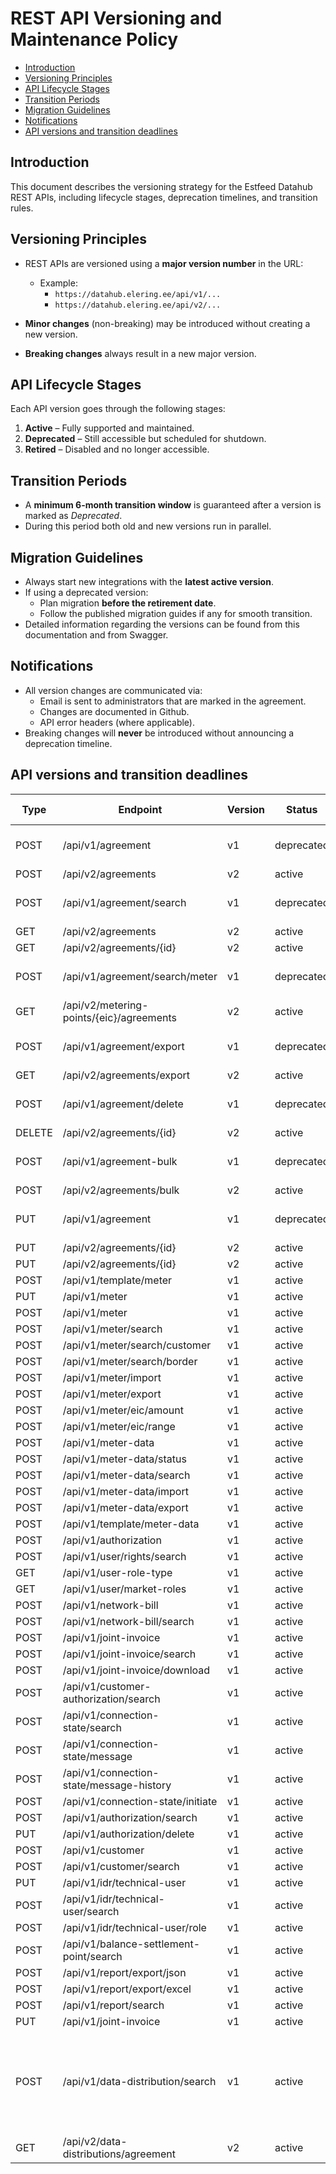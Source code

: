 # REST API Versioning and Maintenance Policy

- [Introduction](#introduction)
- [Versioning Principles](#versioning-principles)
- [API Lifecycle Stages](#api-lifecycle-stages)
- [Transition Periods](#transition-periods)
- [Migration Guidelines](#migration-guidelines)
- [Notifications](#notifications)
- [API versions and transition deadlines](#api-versions-and-transition-deadlines)

## Introduction

This document describes the versioning strategy for the Estfeed Datahub REST APIs, including lifecycle stages, deprecation timelines, and transition rules.

## Versioning Principles

- REST APIs are versioned using a **major version number** in the URL:
  - Example:  
    - `https://datahub.elering.ee/api/v1/...`  
    - `https://datahub.elering.ee/api/v2/...`

- **Minor changes** (non-breaking) may be introduced without creating a new version.  
- **Breaking changes** always result in a new major version.

## API Lifecycle Stages

Each API version goes through the following stages:

1. **Active** – Fully supported and maintained.  
2. **Deprecated** – Still accessible but scheduled for shutdown.  
3. **Retired** – Disabled and no longer accessible.

## Transition Periods

- A **minimum 6-month transition window** is guaranteed after a version is marked as *Deprecated*.   
- During this period both old and new versions run in parallel. 

## Migration Guidelines

- Always start new integrations with the **latest active version**.    
- If using a deprecated version:
  - Plan migration **before the retirement date**.  
  - Follow the published migration guides if any for smooth transition.  
- Detailed information regarding the versions can be found from this documentation and from Swagger.

## Notifications

- All version changes are communicated via:
  - Email is sent to administrators that are marked in the agreement.
  - Changes are documented in Github.
  - API error headers (where applicable). 
- Breaking changes will **never** be introduced without announcing a deprecation timeline.


## API versions and transition deadlines

| Type | Endpoint | Version | Status | Valid from date | Deprecated date | Retirement Date | Notes |
|------|-----------|----------|---------|------------------|-------------------|-------------------|-------------|
| POST | /api/v1/agreement | v1 | deprecated | 22.11.2024 | 17.09.2025 | 31.03.2026 | Transition to v2 required. |
| POST | /api/v2/agreements | v2 |  active | 17.09.2025 | - | - |  |
| POST | /api/v1/agreement/search | v1 | deprecated | 22.11.2024 | 17.09.2025 | 31.03.2026 | Transition to v2 required. |
| GET | /api/v2/agreements | v2 | active | 17.09.2025 | - | - |  |
| GET | /api/v2/agreements/{id} | v2 | active | 17.09.2025 | - | - |  |
| POST | /api/v1/agreement/search/meter | v1 | deprecated | 22.11.2024 | 17.09.2025 | 31.03.2026 | Transition to v2 required. |
| GET | /api/v2/metering-points/{eic}/agreements | v2 | active | 17.09.2025 | - | - |  |
| POST | /api/v1/agreement/export | v1 | deprecated | 22.11.2024 | 17.09.2025 | 31.03.2026 | Transition to v2 required. |
| GET | /api/v2/agreements/export | v2 | active | 17.09.2025 | - | - |   |
| POST | /api/v1/agreement/delete | v1 | deprecated | 22.11.2024 | 17.09.2025 | 31.03.2026 | Transition to v2 required. |
| DELETE | /api/v2/agreements/{id} | v2 | active | 17.09.2025 | - | - |  |
| POST | /api/v1/agreement-bulk | v1 | deprecated | 22.11.2024 | 17.09.2025 | 31.03.2026 | Transition to v2 required. |
| POST | /api/v2/agreements/bulk | v2 | active | 17.09.2025 | - | - |  |
| PUT | /api/v1/agreement | v1 | deprecated | 22.11.2024 | 17.09.2025 | 31.03.2026 | Transition to v2 required. |
| PUT | /api/v2/agreements/{id} | v2 | active | 17.09.2025 | - | - |  |
| PUT | /api/v2/agreements/{id} | v2 | active | 17.09.2025 | - | - |  |
| POST | /api/v1/template/meter | v1 | active | 22.11.2024 | - | - |  |
| PUT | /api/v1/meter | v1 | active | 22.11.2024 | - | - |  |
| POST | /api/v1/meter | v1 | active | 22.11.2024 | - | - |  |
| POST | /api/v1/meter/search | v1 | active | 22.11.2024 | - | - |  |
| POST | /api/v1/meter/search/customer | v1 | active | 22.11.2024 | - | - |  |
| POST | /api/v1/meter/search/border | v1 | active | 22.11.2024 | - | - |  |
| POST | /api/v1/meter/import | v1 | active | 22.11.2024 | - | - |  |
| POST | /api/v1/meter/export | v1 | active | 22.11.2024 | - | - |  |
| POST | /api/v1/meter/eic/amount | v1 | active | 22.11.2024 | - | - |  |
| POST | /api/v1/meter/eic/range | v1 | active | 22.11.2024 | - | - |  |
| POST | /api/v1/meter-data | v1 | active | 22.11.2024 | - | - |  |
| POST | /api/v1/meter-data/status | v1 | active | 22.11.2024 | - | - |  |
| POST | /api/v1/meter-data/search | v1 | active | 22.11.2024 | - | - |  |
| POST | /api/v1/meter-data/import | v1 | active | 22.11.2024 | - | - |  |
| POST | /api/v1/meter-data/export | v1 | active | 22.11.2024 | - | - |  |
| POST | /api/v1/template/meter-data | v1 | active | 22.11.2024 | - | - |  |
| POST | /api/v1/authorization | v1 | active | 22.11.2024 | - | - |  |
| POST | /api/v1/user/rights/search | v1 | active | 22.11.2024 | - | - |  |
| GET | /api/v1/user-role-type | v1 | active | 22.11.2024 | - | - |  |
| GET | /api/v1/user/market-roles | v1 | active | 22.11.2024 | - | - |  |
| POST | /api/v1/network-bill | v1 | active | 22.11.2024 | - | - |  |
| POST | /api/v1/network-bill/search | v1 | active | 22.11.2024 | - | - |  |
| POST | /api/v1/joint-invoice | v1 | active | 22.11.2024 | - | - |  |
| POST | /api/v1/joint-invoice/search | v1 | active | 22.11.2024 | - | - |  |
| POST | /api/v1/joint-invoice/download | v1 | active | 22.11.2024 | - |- |  |
| POST | /api/v1/customer-authorization/search | v1 | active | 22.11.2024 | - | - |  |
| POST | /api/v1/connection-state/search | v1 | active | 22.11.2024 | - | - |  |
| POST | /api/v1/connection-state/message | v1 | active | 22.11.2024 | - | - |  |
| POST | /api/v1/connection-state/message-history | v1 | active | 22.11.2024 | - | - |  |
| POST | /api/v1/connection-state/initiate | v1 | active | 22.11.2024 | - | - |  |
| POST | /api/v1/authorization/search | v1 | active | 22.11.2024 | - | - |  |
| PUT | /api/v1/authorization/delete | v1 | active | 22.11.2024 | - | - |  |
| POST | /api/v1/customer | v1 | active | 22.11.2024 | - | - |  |
| POST | /api/v1/customer/search | v1 | active | 22.11.2024 | - | - |  |
| PUT | /api/v1/idr/technical-user | v1 | active | 22.11.2024 | - | - |  |
| POST | /api/v1/idr/technical-user/search | v1 | active | 22.11.2024 | - | - |  |
| POST | /api/v1/idr/technical-user/role | v1 | active | 22.11.2024 | - | - |  |
| POST | /api/v1/balance-settlement-point/search | v1 | active | 22.11.2024 | - | - |  |
| POST | /api/v1/report/export/json | v1 | active | 22.11.2024 | - | - |  |
| POST | /api/v1/report/export/excel | v1 | active | 22.11.2024 | - | - |  |
| POST | /api/v1/report/search | v1 | active | 22.11.2024 | - | - |  |
| PUT | /api/v1/joint-invoice | v1 | active | 22.11.2024 | - | - |  |
| POST | /api/v1/data-distribution/search | v1 | active | 22.11.2024 | - | - | Starting from 31.02.2026 this can't be used for agreement related messages. |
| GET | /api/v2/data-distributions/agreement | v2 | active | 17.09.2025 | - | - |  |




